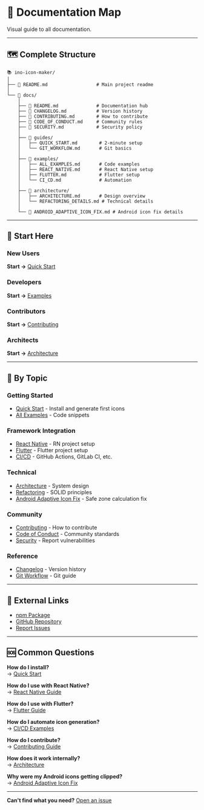 # 📍 Documentation Map

Visual guide to all documentation.

---

## 🗺️ Complete Structure

```
📚 ino-icon-maker/
│
├── 📄 README.md                  # Main project readme
│
└── 📁 docs/
    │
    ├── 📄 README.md              # Documentation hub
    ├── 📄 CHANGELOG.md           # Version history
    ├── 📄 CONTRIBUTING.md        # How to contribute
    ├── 📄 CODE_OF_CONDUCT.md     # Community rules
    ├── 📄 SECURITY.md            # Security policy
    │
    ├── 📁 guides/
    │   ├── QUICK_START.md        # 2-minute setup
    │   └── GIT_WORKFLOW.md       # Git basics
    │
    ├── 📁 examples/
    │   ├── ALL_EXAMPLES.md       # Code examples
    │   ├── REACT_NATIVE.md       # React Native setup
    │   ├── FLUTTER.md            # Flutter setup
    │   └── CI_CD.md              # Automation
    │
    ├── 📁 architecture/
    │   ├── ARCHITECTURE.md       # Design overview
    │   └── REFACTORING_DETAILS.md # Technical details
    │
    └── 📄 ANDROID_ADAPTIVE_ICON_FIX.md # Android icon fix details
```

---

## 🎯 Start Here

### New Users

**Start →** [Quick Start](./guides/QUICK_START.md)

### Developers

**Start →** [Examples](./examples/ALL_EXAMPLES.md)

### Contributors

**Start →** [Contributing](./CONTRIBUTING.md)

### Architects

**Start →** [Architecture](./architecture/ARCHITECTURE.md)

---

## 📖 By Topic

### Getting Started

- [Quick Start](./guides/QUICK_START.md) - Install and generate first icons
- [All Examples](./examples/ALL_EXAMPLES.md) - Code snippets

### Framework Integration

- [React Native](./examples/REACT_NATIVE.md) - RN project setup
- [Flutter](./examples/FLUTTER.md) - Flutter project setup
- [CI/CD](./examples/CI_CD.md) - GitHub Actions, GitLab CI, etc.

### Technical

- [Architecture](./architecture/ARCHITECTURE.md) - System design
- [Refactoring](./architecture/REFACTORING_DETAILS.md) - SOLID principles
- [Android Adaptive Icon Fix](./ANDROID_ADAPTIVE_ICON_FIX.md) - Safe zone calculation fix

### Community

- [Contributing](./CONTRIBUTING.md) - How to contribute
- [Code of Conduct](./CODE_OF_CONDUCT.md) - Community standards
- [Security](./SECURITY.md) - Report vulnerabilities

### Reference

- [Changelog](./CHANGELOG.md) - Version history
- [Git Workflow](./guides/GIT_WORKFLOW.md) - Git guide

---

## 🔗 External Links

- [npm Package](https://www.npmjs.com/package/ino-icon-maker)
- [GitHub Repository](https://github.com/narek589/ino-icon-maker)
- [Report Issues](https://github.com/narek589/ino-icon-maker/issues)

---

## 🆘 Common Questions

**How do I install?**  
→ [Quick Start](./guides/QUICK_START.md)

**How do I use with React Native?**  
→ [React Native Guide](./examples/REACT_NATIVE.md)

**How do I use with Flutter?**  
→ [Flutter Guide](./examples/FLUTTER.md)

**How do I automate icon generation?**  
→ [CI/CD Examples](./examples/CI_CD.md)

**How do I contribute?**  
→ [Contributing Guide](./CONTRIBUTING.md)

**How does it work internally?**  
→ [Architecture](./architecture/ARCHITECTURE.md)

**Why were my Android icons getting clipped?**  
→ [Android Adaptive Icon Fix](./ANDROID_ADAPTIVE_ICON_FIX.md)

---

**Can't find what you need?** [Open an issue](https://github.com/narek589/ino-icon-maker/issues)
